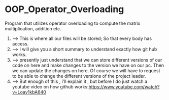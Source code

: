 # OOP_Operator_Overloading
Program that utilizes operator overloading to compute the matrix multiplication, addition etc.

1. --> This is where all our files will be stored; So that every body has access. 
2. --> I will give you a short summary to understand exactly how git hub works. 
3. --> presently just understand that we can store different versions of our code on here and make changes to the version we have on our pc. Then we can update the changes on here. Of course we will have to request to be able to change the different versions of the project leader. 
4. --> But enough of this , i'll explain it , but before I do just watch a youtube video on how github works:https://www.youtube.com/watch?v=Loav1kbA640
